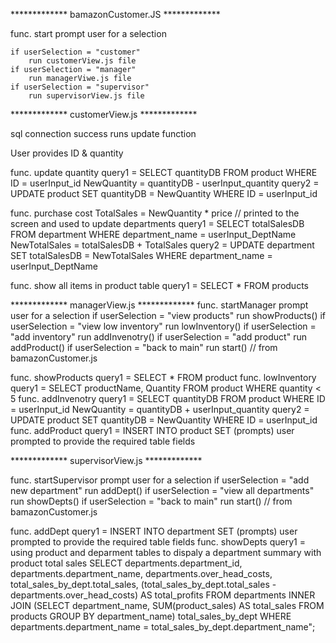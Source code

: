 ************* bamazonCustomer.JS ************* 

func. start
	prompt user for a selection

	if userSelection = "customer"
		run customerView.js file
	if userSelection = "manager"
		run managerViwe.js file
	if userSelection = "supervisor"
		run supervisorView.js file

************* customerView.js ************* 

sql connection success runs update function

User provides ID & quantity

func. update quantity
	query1 = SELECT quantityDB FROM product WHERE ID = userInput_id
		NewQuantity = quantityDB - userInput_quantity
	query2 = UPDATE product SET quantityDB = NewQuantity WHERE ID = userInput_id

func. purchase cost
	TotalSales = NewQuantity * price // printed to the screen and used to update departments
	query1 = SELECT totalSalesDB FROM department WHERE department_name = userInput_DeptName
		NewTotalSales = totalSalesDB + TotalSales
	query2 = UPDATE department SET totalSalesDB = NewTotalSales WHERE department_name = userInput_DeptName

func. show all items in product table
	query1 = SELECT * FROM products


************* managerView.js ************* 
func. startManager
	prompt user for a selection
	if userSelection = "view products"
		run showProducts()
	if userSelection = "view low inventory"
		run lowInventory()
	if userSelection = "add inventory"
		run addInvenotry()
	if userSelection = "add product"
		run addProduct()
	if userSelection = "back to main"
		run start() // from bamazonCustomer.js

func. showProducts
	query1 = SELECT * FROM product
func. lowInventory
	query1 = SELECT productName, Quantity FROM product WHERE quantity < 5
func. addInvenotry
	query1 = SELECT quantityDB FROM product WHERE ID = userInput_id
		NewQuantity = quantityDB + userInput_quantity
	query2 = UPDATE product SET quantityDB = NewQuantity WHERE ID = userInput_id
func. addProduct
	query1 = INSERT INTO product SET (prompts)
        user prompted to provide the required table fields

************* supervisorView.js ************* 

func. startSupervisor
	prompt user for a selection
	if userSelection = "add new department"
		run addDept()
	if userSelection = "view all departments"
		run showDepts()
	if userSelection = "back to main"
		run start() // from bamazonCustomer.js

func. addDept
    query1 = INSERT INTO department SET (prompts)
        user prompted to provide the required table fields
func. showDepts
    query1 = using product and deparment tables to dispaly a department summary with product total sales
    SELECT departments.department_id, departments.department_name, departments.over_head_costs, total_sales_by_dept.total_sales, (total_sales_by_dept.total_sales - departments.over_head_costs) AS total_profits 
    FROM departments 
    INNER JOIN 
        (SELECT department_name, SUM(product_sales) AS total_sales 
        FROM products 
        GROUP BY department_name) 
        total_sales_by_dept 
    WHERE departments.department_name = total_sales_by_dept.department_name";



